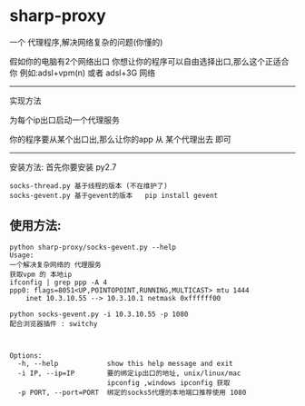 sharp-proxy
===========

一个 代理程序,解决网络复杂的问题(你懂的)

假如你的电脑有2个网络出口
你想让你的程序可以自由选择出口,那么这个正适合你
例如:adsl+vpm(n)
或者 adsl+3G 网络

----
实现方法

为每个ip出口启动一个代理服务

你的程序要从某个出口出,那么让你的app 从 某个代理出去 即可


-----
安装方法:
 首先你要安装 py2.7

    socks-thread.py 基于线程的版本 (不在维护了)
    socks-gevent.py 基于gevent的版本   pip install gevent



使用方法:
----

    python sharp-proxy/socks-gevent.py --help
    Usage:
    一个解决复杂网络的 代理服务
    获取vpm 的 本地ip
    ifconfig | grep ppp -A 4
    ppp0: flags=8051<UP,POINTOPOINT,RUNNING,MULTICAST> mtu 1444
        inet 10.3.10.55 --> 10.3.10.1 netmask 0xffffff00

    python socks-gevent.py -i 10.3.10.55 -p 1080
    配合浏览器插件 : switchy



    Options:
      -h, --help            show this help message and exit
      -i IP, --ip=IP        要的绑定ip出口的地址, unix/linux/mac
                            ipconfig ,windows ipconfig 获取
      -p PORT, --port=PORT  绑定的socks5代理的本地端口推荐使用 1080
